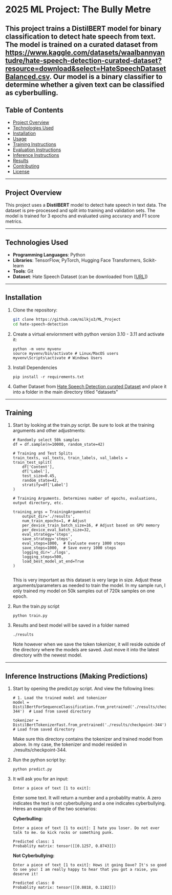 # 2025 ML Project: The Bully Metre

This project trains a **DistilBERT** model for binary classification to detect hate speech from text. The model is trained on a curated dataset from https://www.kaggle.com/datasets/waalbannyantudre/hate-speech-detection-curated-dataset?resource=download&select=HateSpeechDatasetBalanced.csv. Our model is a binary classifier to determine whether a given text can be classified as cyberbulling.
---

## Table of Contents
- [Project Overview](#project-overview)
- [Technologies Used](#technologies-used)
- [Installation](#installation)
- [Usage](#usage)
- [Training Instructions](#training-instructions)
- [Evaluation Instructions](#evaluation-instructions)
- [Inference Instructions](#inference-instructions)
- [Results](#results)
- [Contributing](#contributing)
- [License](#license)

---

## Project Overview

This project uses a **DistilBERT** model to detect hate speech in text data. The dataset is pre-processed and split into training and validation sets. The model is trained for 3 epochs and evaluated using accuracy and F1 score metrics.

---

## Technologies Used

- **Programming Languages**: Python
- **Libraries**: TensorFlow, PyTorch, Hugging Face Transformers, Scikit-learn
- **Tools**: Git
- **Dataset**: Hate Speech Dataset (can be downloaded from [[URL](https://www.kaggle.com/datasets/waalbannyantudre/hate-speech-detection-curated-dataset?resource=download&select=HateSpeechDatasetBalanced.csv)])

---

## Installation

1. Clone the repository:
   ```bash
   git clone https://github.com/milkjo3/ML_Project
   cd hate-speech-detection
2. Create a virtual enviornment with python version 3.10 - 3.11 and activate it:
    ```
    python -m venv myvenv
    source myvenv/bin/activate # Linux/MacOS users
    myvenv\Scripts\activate # Windows Users
    ```
3. Install Dependencies
    ```
    pip install -r requirements.txt
    ```
4. Gather Dataset from [Hate Speech Detection curated Dataset](https://www.kaggle.com/datasets/waalbannyantudre/hate-speech-detection-curated-dataset?resource=download&select=HateSpeechDatasetBalanced.csv) and place it into a folder in the main directory titled "datasets"

---
## Training

1. Start by looking at the train.py script. Be sure to look at the training arguments and other adjustments:
    ```
    # Randomly select 50k samples
    df = df.sample(n=10000, random_state=42)

    # Training and Test Splits
    train_texts, val_texts, train_labels, val_labels = train_test_split(
        df['Content'],
        df['Label'],
        test_size=0.45,
        random_state=42,
        stratify=df['Label']
    )

    # Training Arguments. Determines number of epochs, evaluations, output directory, etc.

    training_args = TrainingArguments(
        output_dir='./results',
        num_train_epochs=1, # Adjust
        per_device_train_batch_size=16, # Adjust based on GPU memory
        per_device_eval_batch_size=32,
        eval_strategy='steps',
        save_strategy='steps',
        eval_steps=1000,  # Evaluate every 1000 steps
        save_steps=1000,  # Save every 1000 steps
        logging_dir='./logs',
        logging_steps=500,
        load_best_model_at_end=True
    )


    ```

    This is very important as this dataset is very large in size. Adjust these arguments/parameters as needed to train the model. In my sample run, I only trained my model on 50k samples out of 720k samples on one epoch. 

2. Run the train.py script
    ```
    python train.py
    ```
3. Results and best model will be saved in a folder named 
    ```
    ./results
    ```
    Note however when we save the token tokenizer, it will reside outside of the directory where the models are saved. Just move it into the latest directory with the newest model.

---
## Inference Instructions (Making Predictions)

1. Start by opening the predict.py script. And view the following lines:
    ```
    # 1. Load the trained model and tokenizer
    model = DistilBertForSequenceClassification.from_pretrained('./results/checkpoint-344')  # Load from saved directory

    tokenizer = DistilBertTokenizerFast.from_pretrained('./results/checkpoint-344')  # Load from saved directory
    ```

    Make sure this directory contains the tokenizer and trained model from above. In my case, the tokenizer and model resided in ./results/checkpoint-344.

2. Run the python script by:
    ```
    python predict.py
    ```
3. It will ask you for an input:
    ```
    Enter a piece of text [1 to exit]:
    ```
    Enter some text. It will return a number and a probablity matrix. A zero indicates the text is not cyberbullying and a one indicates cyberbullying. Heres an example of the two scenarios:
    
    **Cyberbulling:**
    ```
    Enter a piece of text [1 to exit]: I hate you loser. Do not ever talk to me. Go kick rocks or something punk.

    Predicted class: 1
    Probablity matrix: tensor([[0.1257, 0.8743]])
    ```

    **Not Cyberbullying:**
    ```
    Enter a piece of text [1 to exit]: Hows it going Dave? It's so good to see you! I am really happy to hear that you got a raise, you deserve it!

    Predicted class: 0
    Probablity matrix: tensor([[0.8818, 0.1182]])
    ```
